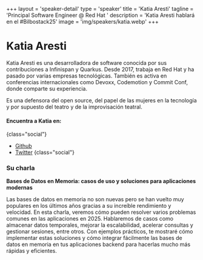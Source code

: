 +++
layout = 'speaker-detail'
type = 'speaker'
title = 'Katia Aresti'
tagline = 'Principal Software Engineer @ Red Hat '
description = 'Katia Aresti hablará en el #Bilbostack25'
image = 'img/speakers/katia.webp'
+++

# Katia Aresti

Katia Aresti es una desarrolladora de software conocida por sus contribuciones a Infinispan y Quarkus. Desde 2017, trabaja en Red Hat y ha pasado por varias empresas tecnológicas. También es activa en conferencias internacionales como Devoxx, Codemotion y Commit Conf, donde comparte su experiencia.

Es una defensora del open source, del papel de las mujeres en la tecnología y por supuesto del teatro y de la improvisación teatral.

#### Encuentra a Katia en:

{class="social"}

- [Github](https://github.com/karesti)
- [Twitter](https://x.com/karesti)
  {class="social"}

### Su charla
**Bases de Datos en Memoria: casos de uso y soluciones para aplicaciones modernas**

Las bases de datos en memoria no son nuevas pero se han vuelto muy populares en los
últimos años gracias a su increíble rendimiento y velocidad. En esta charla, veremos cómo
pueden resolver varios problemas comunes en las aplicaciones en 2025. Hablaremos de casos
como almacenar datos temporales, mejorar la escalabilidad, acelerar consultas y gestionar
sesiones, entre otros. Con ejemplos prácticos, te mostraré cómo implementar estas soluciones
y cómo integrar fácilmente las bases de datos en memoria en tus aplicaciones backend para
hacerlas mucho más rápidas y eficientes.
